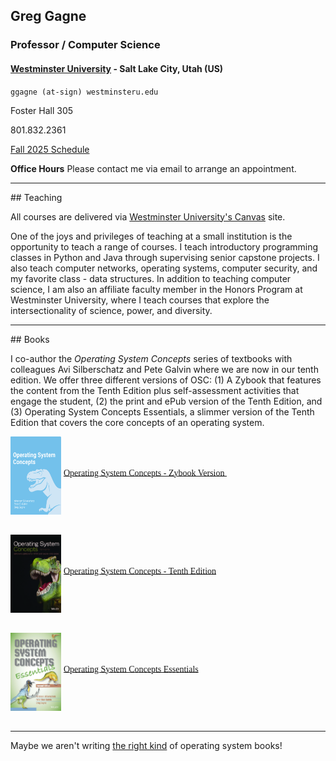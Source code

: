 ## Greg Gagne
### Professor / Computer Science
#### <a href="https://westminsteru.edu" target = "_blank" aria-label="Opens in new tab or window.">Westminster University</a> - Salt Lake City, Utah (US)

`ggagne (at-sign) westminsteru.edu`

Foster Hall 305

801.832.2361

<a href="https://cs.westminsteru.edu/~greg/F25-sched.pdf" target="_blank">Fall 2025 Schedule</a>

**Office Hours** Please contact me via email to arrange an appointment.

<hr>
## Teaching

All courses are delivered via <a href="https://westminster.instructure.com" target="_blank" aria-label="Opens in new tab or window.">Westminster University's Canvas</a> site.

One of the joys and privileges of teaching at a small institution is the opportunity to teach a range of courses. I teach introductory programming classes in Python and Java through supervising senior capstone projects. I also teach computer networks, operating systems, computer security, and my favorite class - data structures. In addition to teaching computer science, I am also an affiliate faculty member in the Honors Program at Westminster University, where I teach courses that explore the intersectionality of science, power, and diversity.



<hr>
## Books

I co-author the *Operating System Concepts* series of textbooks with colleagues Avi Silberschatz and Pete Galvin where we are now in our tenth edition. We offer three different versions of OSC: (1) A Zybook that features the content from the Tenth Edition plus self-assessment activities that engage the student, (2) the print and ePub version of the Tenth Edition, and (3) Operating System Concepts Essentials, a slimmer version of the Tenth Edition that covers the core concepts of an operating system. 

<img src="./zybook-10e.png" alt="Zybook version of Operating System Concepts" width="81"
          align="middle" height="125"> <span style="font-family:
          Garamond;"></span><span style="font-family: Garamond;" >
          <a href="https://www.zybooks.com/catalog/silberschatz-operating-system-concepts-10th-edition/" target="_blank" aria-label="Opens in new tab or window.">Operating System Concepts - Zybook Version </a>&nbsp; <br>
          <br>
        </span>
        
<img src="./os10-cover.jpg" alt="Operating System Concepts - Tenth Edition" width="81"
          align="middle" height="125"> <span style="font-family:
          Garamond;"></span><span style="font-family: Garamond;" role="presentation">
          <a href="https://codex.cs.yale.edu/avi/os-book/OS10/index.html" target="_blank" aria-label="Opens in new tab or window.">Operating System Concepts - Tenth Edition</a>&nbsp; <br>
          <br>
        </span>
        
<img src="./os9e-cover.jpg" alt="Operating System Concepts Essentials" width="81"
          align="middle" height="125"> <span style="font-family:
          Garamond;" role="presentation"></span><span style="font-family: Garamond;">
          <a href="https://codex.cs.yale.edu/avi/os-book/OS10/index.html" target="_blank" aria-label="Opens in new tab or window.">Operating System Concepts Essentials</a>&nbsp; <br>
          <br>
        </span>
        
<hr>
Maybe we aren't writing <a href="./os-books.JPG" target="_blank" aria-label="Opens in new tab or window.">the right kind</a> of operating system books!


